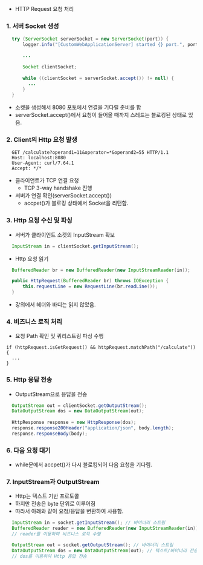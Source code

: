 - HTTP Request 요청 처리
### 1. 서버 Socket 생성
  ``` Java
    try (ServerSocket serverSocket = new ServerSocket(port)) {
        logger.info("[CustomWebApplicationServer] started {} port.", port);

        ...
        
        Socket clientSocket;
        
        while ((clientSocket = serverSocket.accept()) != null) {
          ...
        }
    }
  ```
  - 소켓을 생성해서 8080 포토에서 연결을 기다릴 준비를 함
  - serverSocket.accept()에서 요청이 들어올 때까지 스레드는 블로킹된 상태로 있음.

### 2. Client의 Http 요청 발생
  ``` Http Request
    GET /calculate?operand1=11&operator=*&operand2=55 HTTP/1.1
    Host: localhost:8080
    User-Agent: curl/7.64.1
    Accept: */*
  ```
  - 클라이언트가 TCP 연결 요청
    - TCP 3-way handshake 진행
  - 서버가 연결 확인(serverSocket.accept())
    - accpet()가 블로킹 상태에서 Socket을 리턴함.

### 3. Http 요청 수신 및 파싱
  - 서버가 클라이언트 소켓의 InputStream 확보
  ``` java
    InputStream in = clientSocket.getInputStream();
  ```
  - Http 요청 읽기
  ``` Java
    BufferedReader br = new BufferedReader(new InputStreamReader(in));
  
    public HttpRequest(BufferedReader br) throws IOException {
        this.requestLine = new RequestLine(br.readLine());
    }
  ```
  - 강의에서 헤더와 바디는 읽지 않았음.

### 4. 비즈니스 로직 처리
  - 요청 Path 확인 및 쿼리스트링 파싱 수행
  ```
  if (httpRequest.isGetRequest() && httpRequest.matchPath("/calculate")) {
    ...
  }
  ```
  
### 5. Http 응답 전송
  - OutputStream으로 응답을 전송
  ``` java
    OutputStream out = clientSocket.getOutputStream();
    DataOutputStream dos = new DataOutputStream(out);
    
    HttpResponse response = new HttpResponse(dos);
    response.response200Header("application/json", body.length);
    response.responseBody(body);
  ```

### 6. 다음 요청 대기
  - while문에서 accpet()가 다시 블로킹되어 다음 요청을 기다림.

### 7. InputStream과 OutputStream
  - Http는 텍스트 기반 프로토콜
  - 하지만 전송은 byte 단위로 이루어짐
  - 따라서 아래와 같이 요청/응답을 변환하여 사용함.
  ```java
    InputStream in = socket.getInputStream(); // 바이너리 스트림
    BufferedReader reader = new BufferedReader(new InputStreamReader(in)); // 텍스트화
    // reader를 이용하여 비즈니스 로직 수행

    OutputStream out = socket.getOutputStream(); // 바이너리 스트림
    DataOutputStream dos = new DataOutputStream(out); // 텍스트/바이너리 전송 가능
    // dos를 이용하여 Http 응답 전송
  ```